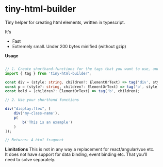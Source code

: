 # tiny-html-builder

Tiny helper for creating html elements, written in typescript.

It's
- Fast
- Extremely small. Under 200 bytes minified (without gzip)

__Usage__
```typescript

// 1. Create shorthand-functions for the tags that you want to use, and forward the arguments that is relevant the tag in question
import { tag } from 'tiny-html-builder';

const div = (style: string, children?: ElementOrText) => tag('div', style, children);
const p = (style?: string, children?: ElementOrText) => tag('p', style, children);
const bold = (children?: ElementOrText) => tag('b', children);

// 2. Use your shorthand functions

div("display:flex", [
    div('my-class-name'), 
    p(
        b('This is an example')
    )
]);

// Returns: A html fragment
```

__Limitations__
This is not in any way a replacement for react/angular/vue etc. It does not have support for data binding, event binding etc. That you'll need to solve separately.